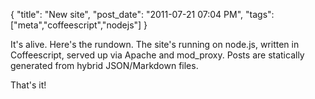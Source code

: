 {
    "title": "New site",
    "post_date": "2011-07-21 07:04 PM",
    "tags": ["meta","coffeescript","nodejs"]
}

It's alive. Here's the rundown. The site's running on node.js,
written in Coffeescript, served up via Apache and mod_proxy. Posts are
statically generated from hybrid JSON/Markdown files.

That's it!